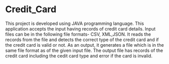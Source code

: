 # Credit_Card

This project is developed using JAVA programming language. 
This application accepts the input having records of credit card details. Input files can be in the following file formats- CSV, XML,JSON.
It reads the records from the file and detects the correct type of the credit card and if the credit card is valid or not.
As an output, it generates a file which is in the same file format as of the given input file. The output file has records of the credit card including the cedit card type and error if the card is invalid.
